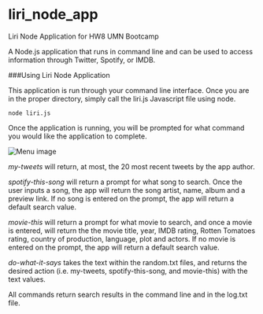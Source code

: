 # liri_node_app
Liri Node Application for HW8 UMN Bootcamp

A Node.js application that runs in command line and can be used to access information through Twitter, Spotify, or IMDB.

###Using Liri Node Application

This application is run through your command line interface. Once you are in the proper directory, simply call the liri.js Javascript file using node.

```
node liri.js
```
Once the application is running, you will be prompted for what command you would like the application to complete.

![Menu image](images/menu_image.jpeg)

*my-tweets* will return, at most, the 20 most recent tweets by the app author.

*spotify-this-song* will return a prompt for what song to search. Once the user inputs a song, the app will return the song artist, name, album and a preview link. If no song is entered on the prompt, the app will return a default search value.

*movie-this* will return a prompt for what movie to search, and once a movie is entered, will return the the movie title, year, IMDB rating, Rotten Tomatoes rating, country of production, language, plot and actors. If no movie is entered on the prompt, the app will return a default search value.

*do-what-it-says* takes the text within the random.txt files, and returns the desired action (i.e. my-tweets, spotify-this-song, and movie-this) with the text values.

All commands return search results in the command line and in the log.txt file. 


